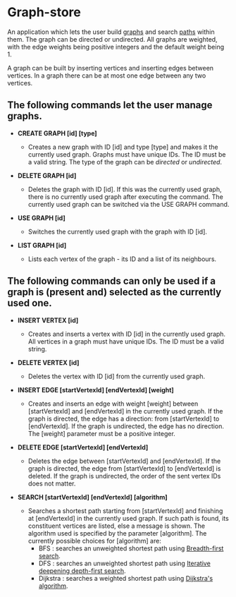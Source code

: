 # Graph-store

An application which lets the user build [graphs](https://en.wikipedia.org/wiki/Graph_(discrete_mathematics)) and search [paths](https://en.wikipedia.org/wiki/Path_(graph_theory)) within them. 
The graph can be directed or undirected. 
All graphs are weighted, with the edge weights being positive integers and the default weight being 1.

A graph can be built by inserting vertices and inserting edges between vertices.
In a graph there can be at most one edge between any two vertices.

## The following commands let the user manage graphs.

 - **CREATE GRAPH [id] [type]**
    - Creates a new graph with ID [id] and type [type] and makes it the currently used graph.
  Graphs must have unique IDs. The ID must be a valid string.
  The type of the graph can be *directed* or *undirected*.

 - **DELETE GRAPH [id]**
   - Deletes the graph with ID [id]. 
If this was the currently used graph, there is no currently used graph after executing the command.
The currently used graph can be switched via the USE GRAPH command.

 - **USE GRAPH [id]**
   - Switches the currently used graph with the graph with ID [id].

 - **LIST GRAPH [id]**
   - Lists each vertex of the graph - its ID and a list of its neighbours.


## The following commands can only be used if a graph is (present and) selected as the currently used one.

 - **INSERT VERTEX [id]**
   - Creates and inserts a vertex with ID [id] in the currently used graph. 
All vertices in a graph must have unique IDs. The ID must be a valid string.

 - **DELETE VERTEX [id]**
   - Deletes the vertex with ID [id] from the currently used graph. 

 - **INSERT EDGE [startVertexId] [endVertexId] [weight]**
   - Creates and inserts an edge with weight [weight] between [startVertexId] and [endVertexId] in the currently used graph. 
If the graph is directed, the edge has a direction: from [startVertexId] to [endVertexId].
If the graph is undirected, the edge has no direction. 
The [weight] parameter must be a positive integer. 

 - **DELETE EDGE [startVertexId] [endVertexId]**
   - Deletes the edge between [startVertexId] and [endVertexId]. 
If the graph is directed, the edge from [startVertexId] to [endVertexId] is deleted.
If the graph is undirected, the order of the sent vertex IDs does not matter.

- **SEARCH [startVertexId] [endVertexId] [algorithm]**
  - Searches a shortest path starting from [startVertexId] and finishing at [endVertexId] in the 
currently used graph.
If such path is found, its constituent vertices are listed, else a message is shown.
The algorithm used is specified by the parameter [algorithm].
The currently possible choices for [algorithm] are:
     - BFS : searches an unweighted shortest path using [Breadth-first search](https://en.wikipedia.org/wiki/Breadth-first_search).
     - DFS : searches an unweighted shortest path using [Iterative deepening depth-first search](https://en.wikipedia.org/wiki/Iterative_deepening_depth-first_search).
     - Dijkstra : searches a weighted shortest path using [Dijkstra's algorithm](https://en.wikipedia.org/wiki/Dijkstra%27s_algorithm).
